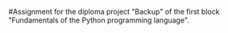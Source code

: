 #Assignment for the diploma project "Backup" of the first block "Fundamentals of the Python programming language".
